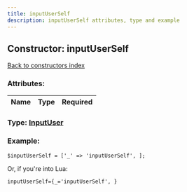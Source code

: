 ```yaml
---
title: inputUserSelf
description: inputUserSelf attributes, type and example
---
```

## Constructor: inputUserSelf  
[Back to constructors index](index.md)



### Attributes:

| Name     |    Type       | Required |
|----------|:-------------:|---------:|



### Type: [InputUser](../types/InputUser.md)


### Example:

```
$inputUserSelf = ['_' => 'inputUserSelf', ];
```  

Or, if you're into Lua:  


```
inputUserSelf={_='inputUserSelf', }

```


